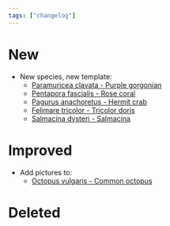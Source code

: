 ```yaml
---
tags: ["changelog"]
---
```

# New
- New species, new template:
	- [Paramuricea clavata - Purple gorgonian](Paramuricea%20clavata%20-%20Purple%20gorgonian.md)
	- [Pentapora fascialis - Rose coral](Pentapora%20fascialis%20-%20Rose%20coral.md)
	- [Pagurus anachoretus - Hermit crab](Pagurus%20anachoretus%20-%20Hermit%20crab.md)
	- [Felimare tricolor - Tricolor doris](Felimare%20tricolor%20-%20Tricolor%20doris.md)
	- [Salmacina dysteri - Salmacina](Salmacina%20dysteri%20-%20Salmacina.md)
# Improved
- Add pictures to:
	- [Octopus vulgaris - Common octopus](Octopus%20vulgaris%20-%20Common%20octopus.md)

# Deleted
